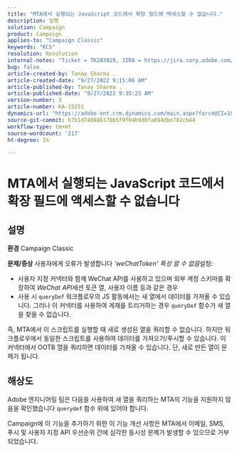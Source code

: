 ```yaml
---
title: "MTA에서 실행되는 JavaScript 코드에서 확장 필드에 액세스할 수 없습니다."
description: 설명
solution: Campaign
product: Campaign
applies-to: "Campaign Classic"
keywords: "KCS"
resolution: Resolution
internal-notes: "Ticket = TK203929, JIRA = https://jira.corp.adobe.com/browse/NEO-20460, https://jira.corp.adobe.com/browse/NEO-20648"
bug: false
article-created-by: Tanay Sharma .
article-created-date: "9/27/2022 9:15:06 AM"
article-published-by: Tanay Sharma .
article-published-date: "9/27/2022 9:35:23 AM"
version-number: 3
article-number: KA-15251
dynamics-url: "https://adobe-ent.crm.dynamics.com/main.aspx?forceUCI=1&pagetype=entityrecord&etn=knowledgearticle&id=4e74a4dc-443e-ed11-9db1-002248086735"
source-git-commit: b7b1d748986178b5f9f04b9d0fa094dbe782cb44
workflow-type: tm+mt
source-wordcount: '217'
ht-degree: 1%

---
```


# MTA에서 실행되는 JavaScript 코드에서 확장 필드에 액세스할 수 없습니다

## 설명

<b>환경</b>
Campaign Classic


<b>문제/증상</b>
사용자에게 오류가 발생합니다 *&#39;weChatToken&#39; 특성 알 수 없음*&#x200B;설정:

- 사용자 지정 커넥터와 함께 WeChat API를 사용하고 있으며 외부 계정 스키마를 확장하여 *WeChat API*&#x200B;세션 토큰 열, 사용자 이름 등과 같은 경우
- 사용 시 `queryDef` 워크플로우의 JS 활동에서는 새 열에서 데이터를 가져올 수 있습니다. 그러나 이 커넥터를 사용하여 게재를 트리거하는 경우 `queryDef` 함수가 새 열을 찾을 수 없습니다.




즉, MTA에서 이 스크립트를 실행할 때 새로 생성된 열을 쿼리할 수 없습니다. 하지만 워크플로우에서 동일한 스크립트를 사용하여 데이터를 가져오기/푸시할 수 있습니다. 이 커넥터에서 OOTB 열을 쿼리하면 데이터를 가져올 수 있습니다. 단, 새로 만든 열이 문제가 됩니다.


## 해상도




Adobe<b> </b>엔지니어링 팀은 다음을 사용하여 새 열을 쿼리하는 MTA의 기능을 지원하지 않음을 확인했습니다 `querydef` 함수 위에 있어야 합니다.



Campaign에 이 기능을 추가하기 위한 이 기능 개선 사항은 MTA에서 이메일, SMS, 푸시 및 사용자 지정 API 우선순위 간에 심각한 동시성 문제가 발생할 수 있으므로 거부되었습니다.
